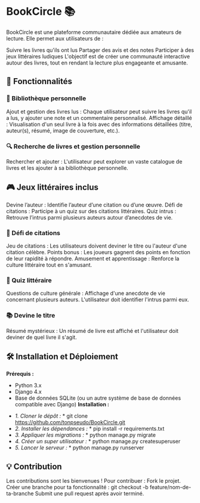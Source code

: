# BookCircle 📚
BookCircle est une plateforme communautaire dédiée aux amateurs de lecture. Elle permet aux utilisateurs de :

Suivre les livres qu'ils ont lus
Partager des avis et des notes
Participer à des jeux littéraires ludiques
L'objectif est de créer une communauté interactive autour des livres, tout en rendant la lecture plus engageante et amusante.

## 🚀 Fonctionnalités
### 📖 Bibliothèque personnelle
Ajout et gestion des livres lus : Chaque utilisateur peut suivre les livres qu'il a lus, y ajouter une note et un commentaire personnalisé.
Affichage détaillé : Visualisation d'un seul livre à la fois avec des informations détaillées (titre, auteur(s), résumé, image de couverture, etc.).
### 🔍 Recherche de livres et gestion personnelle
Rechercher et ajouter : L'utilisateur peut explorer un vaste catalogue de livres et les ajouter à sa bibliothèque personnelle.
## 🎮 Jeux littéraires inclus
Devine l’auteur : Identifie l’auteur d’une citation ou d’une œuvre.
Défi de citations : Participe à un quiz sur des citations littéraires.
Quiz intrus : Retrouve l’intrus parmi plusieurs auteurs autour d’anecdotes de vie.
### 🎯 Défi de citations
Jeu de citations : Les utilisateurs doivent deviner le titre ou l'auteur d'une citation célèbre.
Points bonus : Les joueurs gagnent des points en fonction de leur rapidité à répondre.
Amusement et apprentissage : Renforce la culture littéraire tout en s'amusant.
### 🧠 Quiz littéraire
Questions de culture générale : Affichage d'une anecdote de vie concernant plusieurs auteurs. L'utilisateur doit identifier l'intrus parmi eux.
### 📚 Devine le titre
Résumé mystérieux : Un résumé de livre est affiché et l'utilisateur doit deviner de quel livre il s'agit.

## 🛠 Installation et Déploiement
**Prérequis :**
- Python 3.x
- Django 4.x
- Base de données SQLite (ou un autre système de base de données compatible avec Django)
**Installation :**
* *1. Cloner le dépôt :* *
git clone https://github.com/tonpseudo/BookCircle.git
* *2. Installer les dépendances :* *
pip install -r requirements.txt
* *3. Appliquer les migrations :* *
python manage.py migrate
* *4. Créer un super utilisateur :* *
python manage.py createsuperuser
* *5. Lancer le serveur :* *
python manage.py runserver
## 💡 Contribution
Les contributions sont les bienvenues ! Pour contribuer :
Fork le projet.
Créer une branche pour ta fonctionnalité :
git checkout -b feature/nom-de-ta-branche
Submit une pull request après avoir terminé.
